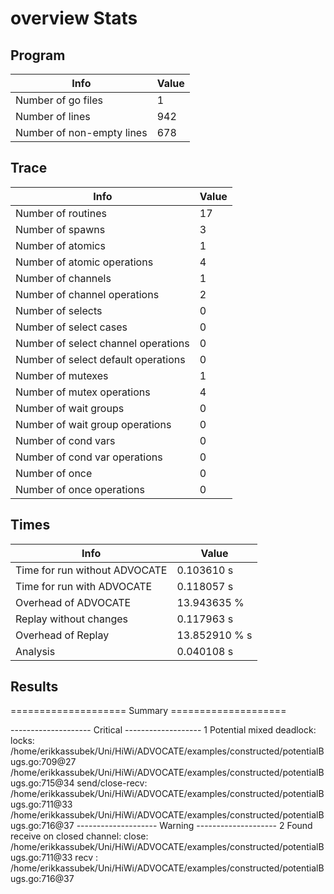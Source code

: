 # overview Stats

## Program
| Info | Value |
| - | - |
| Number of go files | 1 |
| Number of lines | 942 |
| Number of non-empty lines | 678 |


## Trace
| Info | Value |
| - | - |
| Number of routines | 17 |
| Number of spawns | 3 |
| Number of atomics | 1 |
| Number of atomic operations | 4 |
| Number of channels | 1 |
| Number of channel operations | 2 |
| Number of selects | 0 |
| Number of select cases | 0 |
| Number of select channel operations | 0 |
| Number of select default operations | 0 |
| Number of mutexes | 1 |
| Number of mutex operations | 4 |
| Number of wait groups | 0 |
| Number of wait group operations | 0 |
| Number of cond vars | 0 |
| Number of cond var operations | 0 |
| Number of once | 0| 
| Number of once operations | 0 |


## Times
| Info | Value |
| - | - |
| Time for run without ADVOCATE | 0.103610 s |
| Time for run with ADVOCATE | 0.118057 s |
| Overhead of ADVOCATE | 13.943635 % |
| Replay without changes | 0.117963 s |
| Overhead of Replay | 13.852910 % s |
| Analysis | 0.040108 s |


## Results
==================== Summary ====================

-------------------- Critical -------------------
1 Potential mixed deadlock:
	locks: 
		/home/erikkassubek/Uni/HiWi/ADVOCATE/examples/constructed/potentialBugs.go:709@27
		/home/erikkassubek/Uni/HiWi/ADVOCATE/examples/constructed/potentialBugs.go:715@34
	send/close-recv: 
		/home/erikkassubek/Uni/HiWi/ADVOCATE/examples/constructed/potentialBugs.go:711@33
		/home/erikkassubek/Uni/HiWi/ADVOCATE/examples/constructed/potentialBugs.go:716@37
-------------------- Warning --------------------
2 Found receive on closed channel:
	close: /home/erikkassubek/Uni/HiWi/ADVOCATE/examples/constructed/potentialBugs.go:711@33
	recv : /home/erikkassubek/Uni/HiWi/ADVOCATE/examples/constructed/potentialBugs.go:716@37
